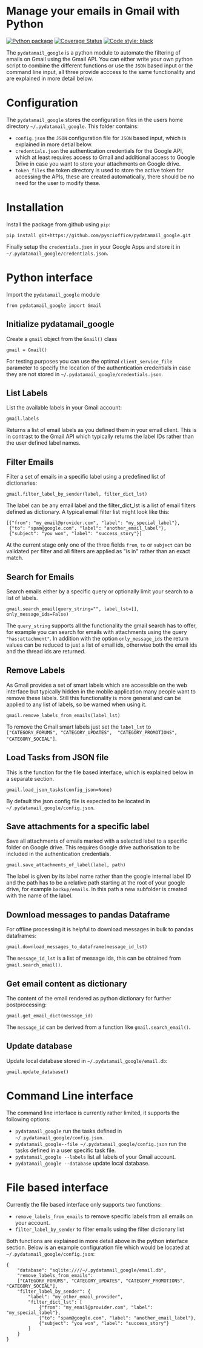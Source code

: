 # Manage your emails in Gmail with Python 
[![Python package](https://github.com/pyscioffice/pydatamail_google/actions/workflows/unittest.yml/badge.svg?branch=main)](https://github.com/pyscioffice/pydatamail_google/actions/workflows/unittest.yml)
[![Coverage Status](https://coveralls.io/repos/github/pyscioffice/pydatamail_google/badge.svg?branch=main)](https://coveralls.io/github/pyscioffice/pydatamail_google?branch=main)
[![Code style: black](https://img.shields.io/badge/code%20style-black-000000.svg)](https://github.com/psf/black)

The `pydatamail_google` is a python module to automate the filtering of emails on Gmail using the Gmail API. You can either
write your own python script to combine the different functions or use the `JSON` based input or the command line input, 
all three provide acccess to the same functionality and are explained in more detail below.

# Configuration 
The `pydatamail_google` stores the configuration files in the users home directory `~/.pydatamail_google`. This folder contains: 

- `config.json` the `JSON` configuration file for `JSON` based input, which is explained in more detial below.  
- `credentials.json` the authentication credentials for the Google API, which at least requires access to Gmail and 
  additional access to Google Drive in case you want to store your attachments on Google drive. 
- `token_files` the token directory is used to store the active token for accessing the APIs, these are created 
  automatically, there should be no need for the user to modify these. 

# Installation 
Install the package from github using `pip`: 
```
pip install git+https://github.com/pyscioffice/pydatamail_google.git
```
Finally setup the `credentials.json` in your Google Apps and store it in `~/.pydatamail_google/credentials.json`.

# Python interface 
Import the `pydatamail_google` module 
```
from pydatamail_google import Gmail
```

## Initialize pydatamail_google
Create a `gmail` object from the `Gmail()` class
```
gmail = Gmail()
```
For testing purposes you can use the optimal `client_service_file` parameter to specify the location of the 
authentication credentials in case they are not stored in `~/.pydatamail_google/credentials.json`. 

## List Labels 
List the available labels in your Gmail account:
```
gmail.labels
```
Returns a list of email labels as you defined them in your email client. This is in contrast to the Gmail API which 
typically returns the label IDs rather than the user defined label names. 

## Filter Emails 
Filter a set of emails in a specific label using a predefined list of dictionaries: 
```
gmail.filter_label_by_sender(label, filter_dict_lst)
```
The label can be any email label and the filter_dict_lst is a list of email filters defined as dictionary. A typical 
email filter list might look like this:
```
[{"from": "my_email@provider.com", "label": "my_special_label"},
 {"to": "spam@google.com", "label": "another_email_label"},
 {"subject": "you won", "label": "success_story"}]
```
At the current stage only one of the three fields `from`, `to` or `subject` can be validated per filter and all
filters are applied as "is in" rather than an exact match.

## Search for Emails 
Search emails either by a specific query or optionally limit your search to a list of labels. 
```
gmail.search_email(query_string="", label_lst=[], only_message_ids=False)
```
The `query_string` supports all the functionality the gmail search has to offer, for example you can search for emails 
with attachments using the query `"has:attachment"`. In addition with the option `only_message_ids` the return values
can be reduced to just a list of email ids, otherwise both the email ids and the thread ids are returned. 

## Remove Labels 
As Gmail provides a set of smart labels which are accessible on the web interface but typically hidden in the mobile 
application many people want to remove these labels. Still this functionality is more general and can be applied to
any list of labels, so be warned when using it. 
```
gmail.remove_labels_from_emails(label_lst)
```
To remove the Gmail smart labels just set the `label_lst` to `["CATEGORY_FORUMS", "CATEGORY_UPDATES", 
"CATEGORY_PROMOTIONS", "CATEGORY_SOCIAL"]`.

## Load Tasks from JSON file 
This is the function for the file based interface, which is explained below in a separate section. 
```
gmail.load_json_tasks(config_json=None)
```
By default the json config file is expected to be located in `~/.pydatamail_google/config.json`. 

## Save attachments for a specific label 
Save all attachments of emails marked with a selected label to a specific folder on Google drive. This requires
Google drive authorisation to be included in the authentication credentials.
```
gmail.save_attachments_of_label(label, path)
```
The label is given by its label name rather than the google internal label ID and the path has to be a relative path
starting at the root of your google drive, for example `backup/emails`. In this path a new subfolder is created with the
name of the label. 

## Download messages to pandas Dataframe
For offline processing it is helpful to download messages in bulk to pandas dataframes:  
```
gmail.download_messages_to_dataframe(message_id_lst)
```
The `message_id_lst` is a list of message ids, this can be obtained from `gmail.search_email()`. 

## Get email content as dictionary 
The content of the email rendered as python dictionary for further postprocessing: 
```
gmail.get_email_dict(message_id)
```
The `message_id` can be derived from a function like `gmail.search_email()`. 

## Update database
Update local database stored in `~/.pydatamail_google/email.db`:
```
gmail.update_database()
```

# Command Line interface 
The command line interface is currently rather limited, it supports the following options: 

- `pydatamail_google` run the tasks defined in `~/.pydatamail_google/config.json`.
- `pydatamail_google--file ~/.pydatamail_google/config.json` run the tasks defined in a user specific task file. 
- `pydatamail_google --labels` list all labels of your Gmail account. 
- `pydatamail_google --database` update local database. 

# File based interface 
Currently the file based interface only supports two functions: 

- `remove_labels_from_emails` to remove specific labels from all emails on your account.
- `filter_label_by_sender` to filter emails using the filter dictionary list 

Both functions are explained in more detail above in the python interface section. Below is an example configuration file
which would be located at `~/.pydatamail_google/config.json`: 
```
{
    "database": "sqlite:////~/.pydatamail_google/email.db",
    "remove_labels_from_emails": 
    ["CATEGORY_FORUMS", "CATEGORY_UPDATES", "CATEGORY_PROMOTIONS", "CATEGORY_SOCIAL"], 
    "filter_label_by_sender": {
        "label": "my_other_email_provider", 
        "filter_dict_lst": [
            {"from": "my_email@provider.com", "label": "my_special_label"},
            {"to": "spam@google.com", "label": "another_email_label"},
            {"subject": "you won", "label": "success_story"}
        ]
    }
}
```
